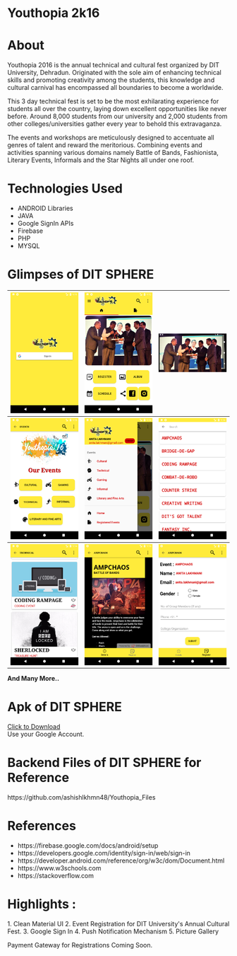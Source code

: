 # Youthopia 2k16

<h1>About</h1>
<p>
Youthopia 2016 is the annual technical and cultural fest organized by DIT University, Dehradun. Originated with the sole aim of enhancing technical skills and promoting creativity among the students, this knowledge and cultural carnival has encompassed all boundaries to become a worldwide. 
</p>

<p>
This 3 day technical fest is set to be the most exhilarating experience for students all over the country, laying down excellent opportunities like never before. Around 8,000 students from our university and 2,000 students from other colleges/universities gather every year to behold this extravaganza. 
</p>

<p>
The events and workshops are meticulously designed to accentuate all genres of talent and reward the meritorious. Combining events and activities spanning various domains namely Battle of Bands, Fashionista, Literary Events, Informals and the Star Nights all under one roof.
</p>

<h1>Technologies Used</h1>
<ul>
<li>ANDROID Libraries</li>
<li>JAVA</li>
<li>Google SignIn APIs</li>
<li>Firebase</li>
<li>PHP</li>
<li>MYSQL</li>
</ul>

<h1>Glimpses of DIT SPHERE</h1>
<table>
  <tr>
    <th> <img src = "images/1.png" width = "200"> </th>
    <th> <img src = "images/2.png" width = "200"> </th>
    <th> <img src = "images/3.png" width = "200"> </th>
  </tr>
  <tr>
    <th> <img src = "images/4.png" width = "200"> </th>
    <th> <img src = "images/5.png" width = "200"> </th>
    <th> <img src = "images/6.png" width = "200"> </th>
  </tr>
    <tr>
    <th> <img src = "images/7.png" width = "200"> </th>
    <th> <img src = "images/8.png" width = "200"> </th>
    <th> <img src = "images/9.png" width = "200"> </th>
  </tr>
  </table>
  <b>And Many More..</b>

<h1>Apk of DIT SPHERE</h1>
<a href = "https://raw.githubusercontent.com/ashishlkhmn48/DIT_SPHERE/master/images/sphere.apk">Click to Download</a>
<br>
Use your Google Account.

<h1>Backend Files of DIT SPHERE for Reference</h1>
https://github.com/ashishlkhmn48/Youthopia_Files

<h1>References</h1>
  <ul>
  <li>https://firebase.google.com/docs/android/setup</li>
  <li>https://developers.google.com/identity/sign-in/web/sign-in</li>
  <li>https://developer.android.com/reference/org/w3c/dom/Document.html</li>
  <li>https://www.w3schools.com</li>
  <li>https://stackoverflow.com</li>
</ul>



<h1>Highlights :</h1>
1. Clean Material UI
2. Event Registration for DIT University's Annual Cultural Fest.
3. Google Sign In
4. Push Notification Mechanism
5. Picture Gallery

Payment Gateway for Registrations Coming Soon.
